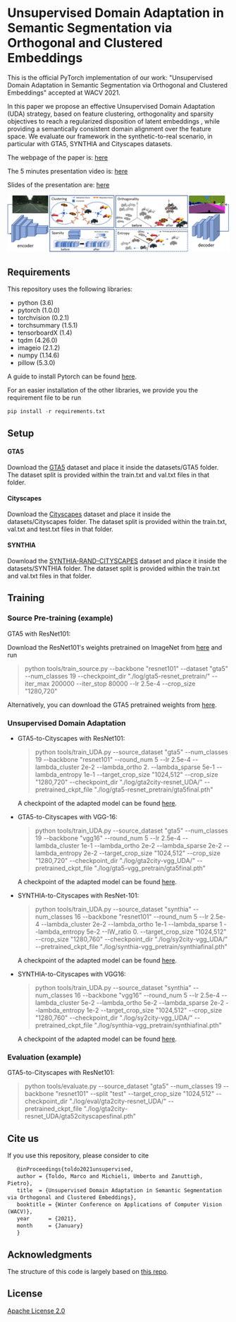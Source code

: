 # Unsupervised Domain Adaptation in Semantic Segmentation via Orthogonal and Clustered Embeddings
This is the official PyTorch implementation of our work: "Unsupervised Domain Adaptation in Semantic Segmentation via Orthogonal and Clustered Embeddings" accepted at WACV 2021.

In this paper we propose an effective Unsupervised Domain Adaptation (UDA) strategy, based on feature clustering, orthogonality and sparsity objectives to reach a regularized disposition of latent embeddings , while providing a semantically consistent domain alignment over the feature space. 
We evaluate our framework in the synthetic-to-real scenario, in particular with GTA5, SYNTHIA and Cityscapes datasets.

The webpage of the paper is: [here](https://lttm.dei.unipd.it/paper_data/UDAclustering/)

The 5 minutes presentation video is: [here](https://www.youtube.com/watch?v=mTRimyHe-Vo&feature=youtu.be)

Slides of the presentation are: [here](https://umbertomichieli.github.io/download/slides/slides_2021_WACV.pdf)

![teaser](architecture.png)


## Requirements
This repository uses the following libraries:
- python (3.6)
- pytorch (1.0.0)
- torchvision (0.2.1)
- torchsummary (1.5.1)
- tensorboardX (1.4)
- tqdm (4.26.0)
- imageio (2.1.2)
- numpy (1.14.6)
- pillow (5.3.0)

A guide to install Pytorch can be found [here](https://pytorch.org/).

For an easier installation of the other libraries, we provide you the requirement file to be run
```python
pip install -r requirements.txt
```

## Setup

#### GTA5
Download the [GTA5](https://download.visinf.tu-darmstadt.de/data/from_games/) dataset and place it inside the datasets/GTA5 folder. 
The dataset split is provided within the train.txt and val.txt files in that folder. 

#### Cityscapes
Download the [Cityscapes](https://www.cityscapes-dataset.com/) dataset and place it inside the datasets/Cityscapes folder.
The dataset split is provided within the train.txt, val.txt and test.txt files in that folder. 

#### SYNTHIA  
Download the [SYNTHIA-RAND-CITYSCAPES](http://synthia-dataset.net/downloads/) dataset and place it inside the datasets/SYNTHIA folder.
The dataset split is provided within the train.txt and val.txt files in that folder. 

## Training

### Source Pre-training (example)

GTA5 with ResNet101:

Download the ResNet101's weights pretrained on ImageNet from [here](http://vllab.ucmerced.edu/ytsai/CVPR18/DeepLab_resnet_pretrained_init-f81d91e8.pth) and run
> python tools/train_source.py --backbone "resnet101" --dataset "gta5" --num_classes 19 --checkpoint_dir "./log/gta5-resnet_pretrain/" --iter_max 200000 --iter_stop 80000 --lr 2.5e-4 --crop_size "1280,720"

Alternatively, you can download the GTA5 pretrained weights from [here](https://drive.google.com/file/d/1SnELGaV8qebqpyJ4PC1tKjsH60NszaIt/view?usp=sharing).

### Unsupervised Domain Adaptation

- GTA5-to-Cityscapes with ResNet101:
   > python tools/train_UDA.py --source_dataset "gta5" --num_classes 19 --backbone "resnet101" --round_num 5 --lr 2.5e-4 --lambda_cluster 2e-2 --lambda_ortho 2. --lambda_sparse 5e-1 --lambda_entropy 1e-1 --target_crop_size "1024,512" --crop_size "1280,720"  --checkpoint_dir "./log/gta2city-resnet_UDA/" --pretrained_ckpt_file "./log/gta5-resnet_pretrain/gta5final.pth"

   A checkpoint of the adapted model can be found [here](https://drive.google.com/file/d/1SnELGaV8qebqpyJ4PC1tKjsH60NszaIt/view?usp=sharing).

- GTA5-to-Cityscapes with VGG-16:
   > python tools/train_UDA.py --source_dataset "gta5" --num_classes 19 --backbone "vgg16" --round_num 5 --lr 2.5e-4 --lambda_cluster 1e-1 --lambda_ortho 2e-2 --lambda_sparse 2e-2 --lambda_entropy 2e-2 --target_crop_size "1024,512" --crop_size "1280,720"  --checkpoint_dir "./log/gta2city-vgg_UDA/" --pretrained_ckpt_file "./log/gta5-vgg_pretrain/gta5final.pth"

   A checkpoint of the adapted model can be found [here](https://drive.google.com/file/d/1VIAZCSYQLeZH9bw3cJxnqBbOY0jmsQOr/view?usp=sharing).

- SYNTHIA-to-Cityscapes with ResNet-101:
   > python tools/train_UDA.py --source_dataset "synthia" --num_classes 16 --backbone "resnet101" --round_num 5 --lr 2.5e-4 --lambda_cluster 2e-2 --lambda_ortho 1e-1 --lambda_sparse 1 --lambda_entropy 5e-2 --IW_ratio 0. --target_crop_size "1024,512" --crop_size "1280,760" --checkpoint_dir "./log/sy2city-vgg_UDA/" --pretrained_ckpt_file "./log/synthia-vgg_pretrain/synthiafinal.pth"

   A checkpoint of the adapted model can be found [here](https://drive.google.com/file/d/11azxIZBtAvhUGv9v4Mj-l_txhCbN3qBA/view?usp=sharing).

- SYNTHIA-to-Cityscapes with VGG16:
   > python tools/train_UDA.py --source_dataset "synthia" --num_classes 16 --backbone "vgg16" --round_num 5 --lr 2.5e-4 --lambda_cluster 5e-2 --lambda_ortho 5e-2 --lambda_sparse 2e-2 --lambda_entropy 1e-2 --target_crop_size "1024,512" --crop_size "1280,760" --checkpoint_dir "./log/sy2city-vgg_UDA/" --pretrained_ckpt_file "./log/synthia-vgg_pretrain/synthiafinal.pth"

   A checkpoint of the adapted model can be found [here](https://drive.google.com/file/d/1h8VahuGHV2d5SljWq7xnFNt6IVrH69-V/view?usp=sharing).

### Evaluation (example)

GTA5-to-Cityscapes with ResNet101:
> python tools/evaluate.py --source_dataset "gta5" --num_classes 19 --backbone "resnet101" --split "test" --target_crop_size "1024,512" --checkpoint_dir "./log/eval/gta2city-resnet_UDA/" --pretrained_ckpt_file "./log/gta2city-resnet_UDA/gta52cityscapesfinal.pth"


## Cite us
If you use this repository, please consider to cite

       @inProceedings{toldo2021unsupervised,
       author = {Toldo, Marco and Michieli, Umberto and Zanuttigh, Pietro},
       title  = {Unsupervised Domain Adaptation in Semantic Segmentation via Orthogonal and Clustered Embeddings},
       booktitle = {Winter Conference on Applications of Computer Vision (WACV)},
       year      = {2021},
       month     = {January}
       }

## Acknowledgments
The structure of this code is largely based on [this repo](https://github.com/ZJULearning/MaxSquareLoss).


## License
[Apache License 2.0](LICENSE)
